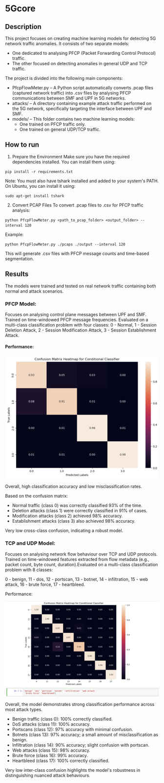 # 5Gcore

## Description 

This project focuses on creating machine learning models for detecting 5G network traffic anomalies. It consists of two separate models:

* One dedicated to analysing PFCP (Packet Forwarding Control Protocol) traffic.
* The other focused on detecting anomalies in general UDP and TCP traffic.
  
The project is divided into the following main components:
* PfcpFlowMeter.py – A Python script automatically converts .pcap files (captured network traffic) into .csv files by analysing PFCP communications between SMF and UPF in 5G networks.
* attacks/ – A directory containing example attack traffic performed on the 5G network, specifically targeting the interface between UPF and SMF.
* models/ – This folder contains two machine learning models:
    * One trained on PFCP traffic only.
    * One trained on general UDP/TCP traffic.
 
## How to run
1. Prepare the Environment
Make sure you have the required dependencies installed. You can install them using:

`pip install -r requirements.txt`

Note: You must also have tshark installed and added to your system's PATH. On Ubuntu, you can install it using:

`sudo apt-get install tshark`


2. Convert PCAP Files
To convert .pcap files to .csv for PFCP traffic analysis:

`python PfcpFlowMeter.py <path_to_pcap_folder> <output_folder> --interval 120`

Example:

`python PfcpFlowMeter.py ./pcaps ./output --interval 120`

This will generate .csv files with PFCP message counts and time-based segmentation.

## Results

The models were trained and tested on real network traffic containing both normal and attack scenarios.

### PFCP Model:
Focuses on analysing control plane messages between UPF and SMF.
Trained on time-windowed PFCP message frequencies.
Evaluated on a multi-class classification problem with four classes:
0 - Normal, 1 - Session Deletion Attack, 2 - Session Modification Attack, 3 - Session Establishment Attack.

#### Performance:

<p align="center">
  <img src="results/GAN_GB.png" alt="Confusion Matrix for PFCP Classifier" width="500">
</p>

Overall, high classification accuracy and low misclassification rates. 

Based on the confusion matrix:
* Normal traffic (class 0) was correctly classified 93% of the time.
* Deletion attacks (class 1) were correctly classified in 91% of cases.
* Modification attacks (class 2) achieved 98% accuracy.
* Establishment attacks (class 3) also achieved 98% accuracy.
  
Very low cross-class confusion, indicating a robust model.

### TCP and UDP Model:
Focuses on analysing network flow behaviour over TCP and UDP protocols. Trained on time-windowed features extracted from flow metadata (e.g., packet count, byte count, duration).Evaluated on a multi-class classification problem with 8 classes:

0 - benign, 11 - dos, 12 - portscan, 13 - botnet, 14 - infiltration, 15 - web attack, 16 - brute force, 17 - heartbleed.

Performance:

<p align="center">
  <img src="results/RF_GB_TCPIP.png" alt="Confusion Matrix for UDP TCP Classifier" width="700">
</p>

Overall, the model demonstrates strong classification performance across most attack types.

* Benign traffic (class 0): 100% correctly classified.
* DoS attacks (class 11): 100% accuracy.
* Portscans (class 12): 97% accuracy with minimal confusion.
* Botnets (class 13): 97% accuracy; a small amount of misclassification as benign.
* Infiltration (class 14): 90% accuracy; slight confusion with portscan.
* Web attacks (class 15): 98% accuracy.
* Brute force (class 16): 99% accuracy.
* Heartbleed (class 17): 100% correctly classified.

Very low inter-class confusion highlights the model's robustness in distinguishing nuanced attack behaviours.


